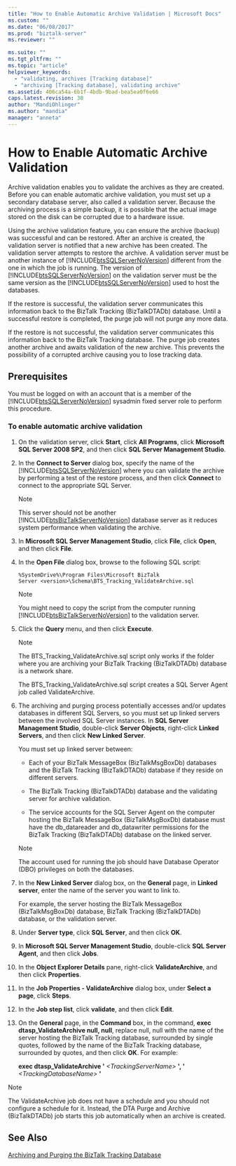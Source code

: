 ```yaml
---
title: "How to Enable Automatic Archive Validation | Microsoft Docs"
ms.custom: ""
ms.date: "06/08/2017"
ms.prod: "biztalk-server"
ms.reviewer: ""

ms.suite: ""
ms.tgt_pltfrm: ""
ms.topic: "article"
helpviewer_keywords: 
  - "validating, archives [Tracking database]"
  - "archiving [Tracking database], validating archive"
ms.assetid: 406ca54a-6b1f-4bdb-9bad-bea5ea0f6e66
caps.latest.revision: 30
author: "MandiOhlinger"
ms.author: "mandia"
manager: "anneta"
---
```

# How to Enable Automatic Archive Validation
Archive validation enables you to validate the archives as they are created. Before you can enable automatic archive validation, you must set up a secondary database server, also called a validation server. Because the archiving process is a simple backup, it is possible that the actual image stored on the disk can be corrupted due to a hardware issue.  
  
 Using the archive validation feature, you can ensure the archive (backup) was successful and can be restored. After an archive is created, the validation server is notified that a new archive has been created. The validation server attempts to restore the archive. A validation server must be another instance of [!INCLUDE[btsSQLServerNoVersion](../includes/btssqlservernoversion-md.md)] different from the one in which the job is running. The version of [!INCLUDE[btsSQLServerNoVersion](../includes/btssqlservernoversion-md.md)] on the validation server must be the same version as the [!INCLUDE[btsSQLServerNoVersion](../includes/btssqlservernoversion-md.md)] used to host the databases.  
  
 If the restore is successful, the validation server communicates this information back to the BizTalk Tracking (BizTalkDTADb) database. Until a successful restore is completed, the purge job will not purge any more data.  
  
 If the restore is not successful, the validation server communicates this information back to the BizTalk Tracking database. The purge job creates another archive and awaits validation of the new archive. This prevents the possibility of a corrupted archive causing you to lose tracking data.  
  
## Prerequisites  
 You must be logged on with an account that is a member of the [!INCLUDE[btsSQLServerNoVersion](../includes/btssqlservernoversion-md.md)] sysadmin fixed server role to perform this procedure.  
  
### To enable automatic archive validation  
  
1.  On the validation server, click **Start**, click **All Programs**, click **Microsoft SQL Server 2008 SP2**, and then click **SQL Server Management Studio**.  
  
2.  In the **Connect to Server** dialog box, specify the name of the [!INCLUDE[btsSQLServerNoVersion](../includes/btssqlservernoversion-md.md)] where you can validate the archive by performing a test of the restore process, and then click **Connect** to connect to the appropriate SQL Server.  
  
    > [!NOTE]
    >  This server should not be another [!INCLUDE[btsBizTalkServerNoVersion](../includes/btsbiztalkservernoversion-md.md)] database server as it reduces system performance when validating the archive.  
  
3.  In **Microsoft SQL Server Management Studio**, click **File**, click **Open**, and then click **File**.  
  
4.  In the **Open File** dialog box, browse to the following SQL script:  
  
    ```  
    %SystemDrive%\Program Files\Microsoft BizTalk Server <version>\Schema\BTS_Tracking_ValidateArchive.sql  
    ```  
  
    > [!NOTE]
    >  You might need to copy the script from the computer running [!INCLUDE[btsBizTalkServerNoVersion](../includes/btsbiztalkservernoversion-md.md)] to the validation server.  
  
5.  Click the **Query** menu, and then click **Execute**.  
  
    > [!NOTE]
    >  The BTS_Tracking_ValidateArchive.sql script only works if the folder where you are archiving your BizTalk Tracking (BizTalkDTADb) database is a network share.  
  
     The BTS_Tracking_ValidateArchive.sql script creates a SQL Server Agent job called ValidateArchive.  
  
6.  The archiving and purging process potentially accesses and/or updates databases in different SQL Servers, so you must set up linked servers between the involved SQL Server instances. In **SQL Server Management Studio**, double-click **Server Objects**, right-click **Linked Servers**, and then click **New Linked Server**.  
  
     You must set up linked server between:  
  
    -   Each of your BizTalk MessageBox (BizTalkMsgBoxDb) databases and the BizTalk Tracking (BizTalkDTADb) database if they reside on different servers.  
  
    -   The BizTalk Tracking (BizTalkDTADb) database and the validating server for archive validation.  
  
    -   The service accounts for the SQL Server Agent on the computer hosting the BizTalk MessageBox (BizTalkMsgBoxDb) database must have the db_datareader and db_datawriter permissions for the BizTalk Tracking (BizTalkDTADb) database on the linked server.  
  
    > [!NOTE]
    >  The account used for running the job should have Database Operator (DBO) privileges on both the databases.  
  
7.  In the **New Linked Server** dialog box, on the **General** page, in **Linked server**, enter the name of the server you want to link to.  
  
     For example, the server hosting the BizTalk MessageBox (BizTalkMsgBoxDb) database, BizTalk Tracking (BizTalkDTADb) database, or the validation server.  
  
8.  Under **Server type**, click **SQL Server**, and then click **OK**.  
  
9. In **Microsoft SQL Server Management Studio**, double-click **SQL Server Agent**, and then click **Jobs**.  
  
10. In the **Object Explorer Details** pane, right-click **ValidateArchive**, and then click **Properties**.  
  
11. In the **Job Properties - ValidateArchive** dialog box, under **Select a page**, click **Steps**.  
  
12. In the **Job step list**, click **validate**, and then click **Edit**.  
  
13. On the **General** page, in the **Command** box, in the command, **exec dtasp_ValidateArchive null, null**, replace null, null with the name of the server hosting the BizTalk Tracking database, surrounded by single quotes, followed by the name of the BizTalk Tracking database, surrounded by quotes, and then click **OK**. For example:  
  
     **exec dtasp_ValidateArchive '** *\<TrackingServerName>* **', '** *\<TrackingDatabaseName>* **'**  
  
> [!NOTE]
>  The ValidateArchive job does not have a schedule and you should not configure a schedule for it. Instead, the DTA Purge and Archive (BizTalkDTADb) job starts this job automatically when an archive is created.  
  
## See Also  
 [Archiving and Purging the BizTalk Tracking Database](../core/archiving-and-purging-the-biztalk-tracking-database.md)